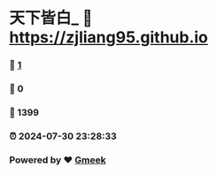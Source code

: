 # 天下皆白_ :link: https://zjliang95.github.io 
### :page_facing_up: [1](https://zjliang95.github.io/tag.html) 
### :speech_balloon: 0 
### :hibiscus: 1399 
### :alarm_clock: 2024-07-30 23:28:33 
### Powered by :heart: [Gmeek](https://github.com/Meekdai/Gmeek)
